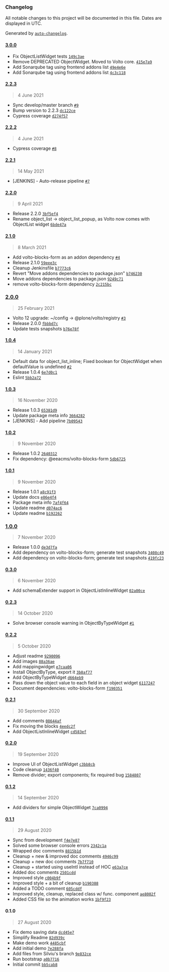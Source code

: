 ### Changelog

All notable changes to this project will be documented in this file. Dates are displayed in UTC.

Generated by [`auto-changelog`](https://github.com/CookPete/auto-changelog).

#### [3.0.0](https://github.com/eea/volto-object-widget/compare/2.2.3...3.0.0)

- Fix ObjectListWidget tests [`149c3ae`](https://github.com/eea/volto-object-widget/commit/149c3aee0fe40c5a80d58cc8a12bd1b67a66366f)
- Remove DEPRECATED ObjectWidget. Moved to Volto core. [`415e7a9`](https://github.com/eea/volto-object-widget/commit/415e7a91652d7fc68e0c0dd6648f9bc5a50170f9)
- Add Sonarqube tag using frontend addons list [`49e4e6e`](https://github.com/eea/volto-object-widget/commit/49e4e6e6376bbacbf657925811ae087da3bd2d30)
- Add Sonarqube tag using frontend addons list [`4c3c118`](https://github.com/eea/volto-object-widget/commit/4c3c118290cbd25432111c60090f6aade1bac1d2)

#### [2.2.3](https://github.com/eea/volto-object-widget/compare/2.2.2...2.2.3)

> 4 June 2021

- Sync develop/master branch [`#9`](https://github.com/eea/volto-object-widget/pull/9)
- Bump version to 2.2.3 [`dc122ce`](https://github.com/eea/volto-object-widget/commit/dc122cedeb8d7add85e44cbc5153d78261a09aef)
- Cypress coverage [`d274f57`](https://github.com/eea/volto-object-widget/commit/d274f575bc425483bcf1bb84e1762bdf22462ec1)

#### [2.2.2](https://github.com/eea/volto-object-widget/compare/2.2.1...2.2.2)

> 4 June 2021

- Cypress coverage [`#8`](https://github.com/eea/volto-object-widget/pull/8)

#### [2.2.1](https://github.com/eea/volto-object-widget/compare/2.2.0...2.2.1)

> 14 May 2021

- [JENKINS] - Auto-release pipeline [`#7`](https://github.com/eea/volto-object-widget/pull/7)

#### [2.2.0](https://github.com/eea/volto-object-widget/compare/2.1.0...2.2.0)

> 9 April 2021

- Release 2.2.0 [`3bf5ef4`](https://github.com/eea/volto-object-widget/commit/3bf5ef441cca6d6bb42be1eadad324877bdae339)
- Rename object_list -&gt; object_list_popup, as Volto now comes with ObjectList widget [`6bde47a`](https://github.com/eea/volto-object-widget/commit/6bde47affa864cb1d01601f4399fc1ce168e0c65)

#### [2.1.0](https://github.com/eea/volto-object-widget/compare/2.0.0...2.1.0)

> 8 March 2021

- Add volto-blocks-form as an addon dependency [`#4`](https://github.com/eea/volto-object-widget/pull/4)
- Release 2.1.0 [`59eee3c`](https://github.com/eea/volto-object-widget/commit/59eee3c2b65b0d5f911eca0f59169c2687df33f8)
- Cleanup Jenkinsfile [`b7773c6`](https://github.com/eea/volto-object-widget/commit/b7773c662a77d9de377a0bce1f701cdafd8cbe8b)
- Revert "Move addons dependencies to package.json" [`b746230`](https://github.com/eea/volto-object-widget/commit/b7462300dd606a984700b304e924d8dbb42c4f64)
- Move addons dependencies to package.json [`9249c71`](https://github.com/eea/volto-object-widget/commit/9249c712aa9db813d62fab90cefe6170fbd8993e)
- remove volto-blocks-form dependency [`2c215bc`](https://github.com/eea/volto-object-widget/commit/2c215bc31a6ad8279825008b7098359843c9f497)

### [2.0.0](https://github.com/eea/volto-object-widget/compare/1.0.4...2.0.0)

> 25 February 2021

- Volto 12 upgrade: ~/config -&gt; @plone/volto/registry [`#3`](https://github.com/eea/volto-object-widget/pull/3)
- Release 2.0.0 [`fbbbd7c`](https://github.com/eea/volto-object-widget/commit/fbbbd7c33f096c24266b1bbb18ec42ef534f2ea7)
- Update tests snapshots [`b76e78f`](https://github.com/eea/volto-object-widget/commit/b76e78fd5d98a8f1c7b5032fd58380786abeafb0)

#### [1.0.4](https://github.com/eea/volto-object-widget/compare/1.0.3...1.0.4)

> 14 January 2021

- Default data for object_list_inline; Fixed boolean for ObjectWidget when defaultValue is undefined [`#2`](https://github.com/eea/volto-object-widget/pull/2)
- Release 1.0.4 [`6e7d0c1`](https://github.com/eea/volto-object-widget/commit/6e7d0c136247cebb451304cc1d63a860ea294db7)
- Eslint [`5bb2a72`](https://github.com/eea/volto-object-widget/commit/5bb2a729cf8ab1a749a07dc5a6fb630b33e4bc4e)

#### [1.0.3](https://github.com/eea/volto-object-widget/compare/1.0.2...1.0.3)

> 16 November 2020

- Release 1.0.3 [`65381d9`](https://github.com/eea/volto-object-widget/commit/65381d93145c3e71c15874194d0afaa94711917d)
- Update package meta info [`3664282`](https://github.com/eea/volto-object-widget/commit/3664282c14b3c89c23785428f556023e52f80cc9)
- [JENKINS] - Add pipeline [`7b09543`](https://github.com/eea/volto-object-widget/commit/7b09543daad648b9f648ddc44e7f239f7bf1d235)

#### [1.0.2](https://github.com/eea/volto-object-widget/compare/1.0.1...1.0.2)

> 9 November 2020

- Release 1.0.2 [`2640312`](https://github.com/eea/volto-object-widget/commit/264031288324ad59d35434bdcf88cc114e7fe5a6)
- Fix dependency: @eeacms/volto-blocks-form [`5db6725`](https://github.com/eea/volto-object-widget/commit/5db672572794c7f092750877d30d2540f770f729)

#### [1.0.1](https://github.com/eea/volto-object-widget/compare/1.0.0...1.0.1)

> 9 November 2020

- Release 1.0.1 [`a8c91f3`](https://github.com/eea/volto-object-widget/commit/a8c91f3b211c80452b1f0d081dead26bf5fc9cdc)
- Update docs [`e06e4f4`](https://github.com/eea/volto-object-widget/commit/e06e4f48e05bc2f6f3286ac841ab93de080e5f7f)
- Package meta info [`7af4f64`](https://github.com/eea/volto-object-widget/commit/7af4f64a5a174dc63f01e84a9a9f548b53f0259d)
- Update readme [`d074ac6`](https://github.com/eea/volto-object-widget/commit/d074ac6c3b7b1cb3cea5cf33f884bcf4095ccfdf)
- Update readme [`b192262`](https://github.com/eea/volto-object-widget/commit/b19226202416391acc2613dd2892f5018df45b29)

### [1.0.0](https://github.com/eea/volto-object-widget/compare/0.3.0...1.0.0)

> 7 November 2020

- Release 1.0.0 [`de3d7fa`](https://github.com/eea/volto-object-widget/commit/de3d7faeb69a4ff085cc1b33f8564b659c71bb8a)
- Add dependency on volto-blocks-form; generate test snapshots [`3408c49`](https://github.com/eea/volto-object-widget/commit/3408c49f058a758f8a64ffe19061d80f5dd2b510)
- Add dependency on volto-blocks-form; generate test snapshots [`419fc23`](https://github.com/eea/volto-object-widget/commit/419fc23595c6afdfc29b93ca8b957d6537be73d9)

#### [0.3.0](https://github.com/eea/volto-object-widget/compare/0.2.3...0.3.0)

> 6 November 2020

- Add schemaExtender support in ObjectListInlineWidget [`02a00ce`](https://github.com/eea/volto-object-widget/commit/02a00ce3f289c1d775e54fe14abd1d801d636e05)

#### [0.2.3](https://github.com/eea/volto-object-widget/compare/0.2.2...0.2.3)

> 14 October 2020

- Solve browser console warning in ObjectByTypeWidget [`#1`](https://github.com/eea/volto-object-widget/pull/1)

#### [0.2.2](https://github.com/eea/volto-object-widget/compare/0.2.1...0.2.2)

> 5 October 2020

- Adjust readme [`9290096`](https://github.com/eea/volto-object-widget/commit/9290096884040feff4fc077a6ac32825a1003094)
- Add images [`88a36ae`](https://github.com/eea/volto-object-widget/commit/88a36ae116e2330af4b5be4f544c4fb011e83e21)
- Add mappingwidget [`e7caa06`](https://github.com/eea/volto-object-widget/commit/e7caa063f6f6fd8c9f630c57580bebc158add336)
- Install ObjectByType, export it [`3b8af77`](https://github.com/eea/volto-object-widget/commit/3b8af778f01b4de321b741edd424759ff7fcfe1a)
- Add ObjectByTypeWidget [`d664eb9`](https://github.com/eea/volto-object-widget/commit/d664eb91c921f15553f9c29d255d3f208d47b133)
- Pass down the object value to each field in an object widget [`6117247`](https://github.com/eea/volto-object-widget/commit/611724764f16de2e636f3e25caec6cb8020dda8c)
- Document dependencies: volto-blocks-form [`f190351`](https://github.com/eea/volto-object-widget/commit/f19035144efddda35ad75579b47e107d130d1d8d)

#### [0.2.1](https://github.com/eea/volto-object-widget/compare/0.2.0...0.2.1)

> 30 September 2020

- Add comments [`08644af`](https://github.com/eea/volto-object-widget/commit/08644af193e963de1b449db7500d8ee17bb4c853)
- Fix moving the blocks [`4eedc2f`](https://github.com/eea/volto-object-widget/commit/4eedc2f80db013ed72f76405fa36195059de880e)
- Add ObjectListInlineWidget [`cd583ef`](https://github.com/eea/volto-object-widget/commit/cd583efce2c64c1dc4249f5f3a6e526e28230bb2)

#### [0.2.0](https://github.com/eea/volto-object-widget/compare/0.1.2...0.2.0)

> 19 September 2020

- Improve UI of ObjectListWidget [`c3bb8cb`](https://github.com/eea/volto-object-widget/commit/c3bb8cb47a16fc4b9f6422eab5c8650386d40a8d)
- Code cleanup [`1436f40`](https://github.com/eea/volto-object-widget/commit/1436f40aaade7d5c0bbee0beb44dfe148c1fb44f)
- Remove divider; export components; fix required bug [`1584807`](https://github.com/eea/volto-object-widget/commit/1584807596ac67f40d3bf71dc10234770111255b)

#### [0.1.2](https://github.com/eea/volto-object-widget/compare/0.1.1...0.1.2)

> 14 September 2020

- Add dividers for simple ObjectWidget [`7ca0994`](https://github.com/eea/volto-object-widget/commit/7ca09944fce30cce8ee141e7bd5ef3ec7be708bb)

#### [0.1.1](https://github.com/eea/volto-object-widget/compare/0.1.0...0.1.1)

> 29 August 2020

- Sync from development [`f4e7e87`](https://github.com/eea/volto-object-widget/commit/f4e7e87ed97c024a97878228ee68982af428b4d3)
- Solved some browser console errors [`2342c1a`](https://github.com/eea/volto-object-widget/commit/2342c1a8bbae091cbfd400f980f3fc95fbad8474)
- Wrapped doc comments [`8815b1d`](https://github.com/eea/volto-object-widget/commit/8815b1dba60ee9010104a569747da5100b593c49)
- Cleanup + new & improved doc comments [`4946c99`](https://github.com/eea/volto-object-widget/commit/4946c999b5203fde77ec0e8bbe3208acb4f6b8e9)
- Cleanup + new doc comments [`7b7f710`](https://github.com/eea/volto-object-widget/commit/7b7f710532655165c9fad22e685c636135a442d3)
- Cleanup + started using useIntl instead of HOC [`e63a7ce`](https://github.com/eea/volto-object-widget/commit/e63a7cee971bbd0a16c5dad78fdb47c619830f03)
- Added doc comments [`2501cdd`](https://github.com/eea/volto-object-widget/commit/2501cddaa9fce15d3ecdea55a41cbd459925ec71)
- Improved style [`c004b9f`](https://github.com/eea/volto-object-widget/commit/c004b9f07382ebf9405368bb84b3db7bf02bcfb7)
- Improved style + a bit of cleanup [`b190388`](https://github.com/eea/volto-object-widget/commit/b1903884148f040f0b617110f9706f0a2cbd2e98)
- Added a TODO comment [`605cddf`](https://github.com/eea/volto-object-widget/commit/605cddf47bd103d6b7a4c584ddc2b808802f891f)
- Improved style, cleanup, replaced class w/ func. component [`ae8002f`](https://github.com/eea/volto-object-widget/commit/ae8002f752a1f54b49f40751a74f13520983c769)
- Added CSS file so the animation works [`1bf9f23`](https://github.com/eea/volto-object-widget/commit/1bf9f23db9bc2342105938e812fdb00fd7df92af)

#### 0.1.0

> 27 August 2020

- Fix demo saving data [`dcd45e7`](https://github.com/eea/volto-object-widget/commit/dcd45e7e2540878fe427edd27462b0ab9d9bba25)
- Simplify Readme [`82d939c`](https://github.com/eea/volto-object-widget/commit/82d939cca9abfaa27789fa8512f7b2dcd1436968)
- Make demo work [`4485cbf`](https://github.com/eea/volto-object-widget/commit/4485cbf137aab0559bf23e92b5b557339c277a1d)
- Add initial demo [`7e288fa`](https://github.com/eea/volto-object-widget/commit/7e288fa5dad1efb1b435b5a952908d66db01e7e2)
- Add files from Silviu's branch [`9e832ce`](https://github.com/eea/volto-object-widget/commit/9e832ced8b14e4fdd6ac58c3f458ef91959b5af1)
- Run bootstrap [`a0b7716`](https://github.com/eea/volto-object-widget/commit/a0b77168d785422d558a5647ccde7bafeace9a1b)
- Initial commit [`bb5cab8`](https://github.com/eea/volto-object-widget/commit/bb5cab89e9ab4ac7d474e138423287cf5a6cacb4)
